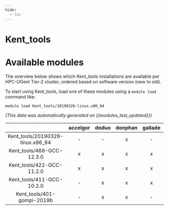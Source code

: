 ```yaml
---
hide:
  - toc
---
```


Kent_tools
==========

# Available modules


The overview below shows which Kent_tools installations are available per HPC-UGent Tier-2 cluster, ordered based on software version (new to old).

To start using Kent_tools, load one of these modules using a `module load` command like:

```shell
module load Kent_tools/20190326-linux.x86_64
```

*(This data was automatically generated on {{modules_last_updated}})*  

| |accelgor|doduo|donphan|gallade|joltik|shinx|skitty|
| :---: | :---: | :---: | :---: | :---: | :---: | :---: | :---: |
|Kent_tools/20190326-linux.x86_64|-|-|x|-|-|-|-|
|Kent_tools/468-GCC-12.3.0|x|x|x|x|x|x|x|
|Kent_tools/422-GCC-11.2.0|x|x|x|x|-|-|-|
|Kent_tools/411-GCC-10.2.0|-|x|x|x|-|-|-|
|Kent_tools/401-gompi-2019b|-|x|x|-|-|-|-|
